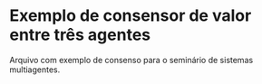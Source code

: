 # Exemplo de consensor de valor entre três agentes
 Arquivo com exemplo de consenso para o seminário de sistemas multiagentes.
